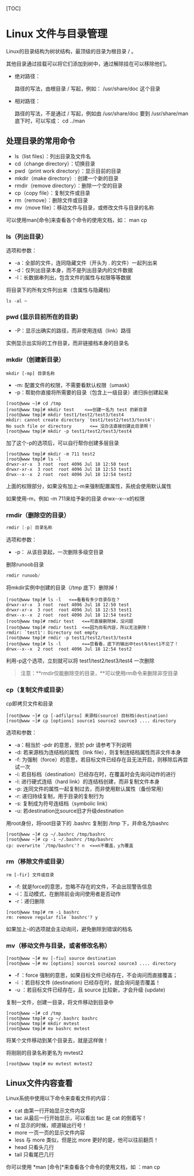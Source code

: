 [TOC]

# Linux 文件与目录管理

Linux的目录结构为树状结构，最顶级的目录为根目录 / 。

其他目录通过挂载可以将它们添加到树中，通过解除挂在可以移除他们。

- 绝对路径：

  路径的写法，由根目录 / 写起，例如： /usr/share/doc 这个目录

- 相对路径：

  路径的写法，不是通过 / 写起，例如由 /usr/share/doc 要到 /usr/share/man 底下时，可以写成： cd ../man 

## 处理目录的常用命令

- ls（list files）：列出目录及文件名
- cd（change directory）：切换目录
- pwd（print work directory）：显示目前的目录
- mkdir（make directory）: 创建一个新的目录
- rmdir（remove directory）：删除一个空的目录
- cp（copy file）：复制文件或目录
- rm（remove）：删除文件或目录
- mv（move file）：移动文件与目录，或修改文件与目录的名称

可以使用man[命令]来查看各个命令的使用文档，如： man cp

### ls（列出目录）

选项和参数：

- -a：全部的文件，连同隐藏文件（开头为 . 的文件）一起列出来
- -d：仅列出目录本身，而不是列出目录内的文件数据
- -l：长数据串列出，包含文件的属性与权限等等数据

将目录下的所有文件列出来（含属性与隐藏档）

```
ls -al ~
```

### pwd (显示目前所在的目录)

- -P：显示出确实的路径，而非使用连结（link）路径

实例显示出实际的工作目录，而非链接档本身的目录名

### mkdir（创建新目录）

```
mkdir [-mp] 目录名称
```

- -m: 配置文件的权限，不需要看默认权限（umask）
- -p：帮助你直接将所需要的目录（包含上一级目录）递归拆创建起来

```
[root@www ~]# cd /tmp
[root@www tmp]# mkdir test    <==创建一名为 test 的新目录
[root@www tmp]# mkdir test1/test2/test3/test4
mkdir: cannot create directory `test1/test2/test3/test4': 
No such file or directory       <== 没办法直接创建此目录啊！
[root@www tmp]# mkdir -p test1/test2/test3/test4
```

加了这个-p的选项后，可以自行帮你创建多层目录

```
[root@www tmp]# mkdir -m 711 test2
[root@www tmp]# ls -l
drwxr-xr-x  3 root  root 4096 Jul 18 12:50 test
drwxr-xr-x  3 root  root 4096 Jul 18 12:53 test1
drwx--x--x  2 root  root 4096 Jul 18 12:54 test2
```

上面的权限部分，如果没有加上-m来强制配置属性，系统会使用默认属性

如果使用-m，例如 -m 711来给予新的目录 drwx--x--x的权限

### rmdir（删除空的目录）

```java
rmdir [-p] 目录名称
```

选项和参数：

- -p： 从该目录起，一次删除多级空目录

删除runoob目录

```java
rmdir runoob/
```

将mkdir实例中创建的目录（/tmp 底下）删除掉！

```
[root@www tmp]# ls -l   <==看看有多少目录存在？
drwxr-xr-x  3 root  root 4096 Jul 18 12:50 test
drwxr-xr-x  3 root  root 4096 Jul 18 12:53 test1
drwx--x--x  2 root  root 4096 Jul 18 12:54 test2
[root@www tmp]# rmdir test   <==可直接删除掉，没问题
[root@www tmp]# rmdir test1  <==因为尚有内容，所以无法删除！
rmdir: `test1': Directory not empty
[root@www tmp]# rmdir -p test1/test2/test3/test4
[root@www tmp]# ls -l        <==您看看，底下的输出中test与test1不见了！
drwx--x--x  2 root  root 4096 Jul 18 12:54 test2
```

利用-p这个选项，立刻就可以将 test1/test2/test3/test4 一次删除

> 注意：**rmdir仅能删除空的目录，**可以使用rm命令来删除非空目录

### cp（复制文件或目录）

cp即拷贝文件和目录

```
[root@www ~]# cp [-adfilprsu] 来源档(source) 目标档(destination)
[root@www ~]# cp [options] source1 source2 source3 .... directory
```

选项和参数：

- -a：相当於 -pdr 的意思，至於 pdr 请参考下列说明
- -d:  若来源档为连结档的属性（link file），则复制连结档属性而非文件本身
- -f:  为强制（force）的意思，若目标文件已经存在且无法开启，则移除后再尝试一次
- -i: 若目标档（destination）已经存在时，在覆盖时会先询问动作的进行
- -l: 进行硬式连结（hard link）的连结档创建，而非复制文件本身
- -p: 连同文件的属性一起复制过去，而非使用默认属性（备份常用）
- -r: 递归持续复制，用于目录的复制行为
- -s: 复制成为符号连结档（symbolic link）
- -u: 若destination比source旧才升级destination

用root身份，将root目录下的 .bashrc 复制到 /tmp 下，并命名为bashrc

```
[root@www ~]# cp ~/.bashrc /tmp/bashrc
[root@www ~]# cp -i ~/.bashrc /tmp/bashrc
cp: overwrite `/tmp/bashrc'? n  <==n不覆盖，y为覆盖
```

### rm（移除文件或目录）

```
rm [-fir] 文件或目录
```

- -f: 就是force的意思，忽略不存在的文件，不会出现警告信息
- -i：互动模式，在删除前会询问使用者是否动作
- -r：递归删除

```
[root@www tmp]# rm -i bashrc
rm: remove regular file `bashrc'? y
```

如果加上-i的选项就会主动询问，避免删除到错误的档名

### mv（移动文件与目录，或者修改名称）

```
[root@www ~]# mv [-fiu] source destination
[root@www ~]# mv [options] source1 source2 source3 .... directory
```

- -f ：force 强制的意思，如果目标文件已经存在，不会询问而直接覆盖；
- -i ：若目标文件 (destination) 已经存在时，就会询问是否覆盖！
- -u ：若目标文件已经存在，且 source 比较新，才会升级 (update)

复制一文件，创建一目录，将文件移动到目录中

```
[root@www ~]# cd /tmp
[root@www tmp]# cp ~/.bashrc bashrc
[root@www tmp]# mkdir mvtest
[root@www tmp]# mv bashrc mvtest
```

将某个文件移动到某个目录去，就是这样做！

将刚刚的目录名称更名为 mvtest2

```
[root@www tmp]# mv mvtest mvtest2
```

## Linux文件内容查看

Linux系统中使用以下命令来查看文件的内容：

- cat 由第一行开始显示文件内容
- tac 从最后一行开始显示，可以看出 tac 是 cat 的倒着写！
- nl  显示的时候，顺道输出行号！
- more 一页一页的显示文件内容
- less 与 more 类似，但是比 more 更好的是，他可以往前翻页！
- head 只看头几行
- tail 只看尾巴几行

你可以使用 *man [命令]*来查看各个命令的使用文档，如 ：man cp



















